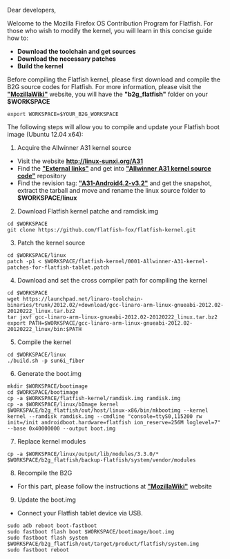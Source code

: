 Dear developers,

Welcome to the Mozilla Firefox OS Contribution Program for Flatfish. For those who wish to modify the kernel, you will learn in this concise guide how to:

* **Download the toolchain and get sources**
* **Download the necessary patches**
* **Build the kernel**

Before compiling the Flatfish kernel, please first download and compile the B2G source codes for Flatfish. For more information, please visit the **["MozillaWiki"]** website, you will have the **"b2g_flatfish"** folder on your **$WORKSPACE**

    export WORKSPACE=$YOUR_B2G_WORKSPACE

The following steps will allow you to compile and update your Flatfish boot image (Ubuntu 12.04 x64):

1. Acquire the Allwinner A31 kernel source
 * Visit the website **http://linux-sunxi.org/A31**
 * Find the **["External links"]** and get into **["Allwinner A31 kernel source code"]** repository 
 * Find the revision tag: **["A31-Android4.2-v3.2"]** and get the snapshot, extract the tarball and move and rename the linux source folder to **$WORKSPACE/linux**
 
2. Download Flatfish kernel patche and ramdisk.img
 ```
 cd $WORKSPACE
 git clone https://github.com/flatfish-fox/flatfish-kernel.git 
 ```

3. Patch the kernel source
 ```
 cd $WORKSPACE/linux
 patch -p1 < $WORKSPACE/flatfish-kernel/0001-Allwinner-A31-kernel-patches-for-flatfish-tablet.patch
 ```

4. Download and set the cross compiler path for compiling the kernel
 ```
 cd $WORKSPACE
 wget https://launchpad.net/linaro-toolchain-binaries/trunk/2012.02/+download/gcc-linaro-arm-linux-gnueabi-2012.02-20120222_linux.tar.bz2
 tar jxvf gcc-linaro-arm-linux-gnueabi-2012.02-20120222_linux.tar.bz2
 export PATH=$WORKSPACE/gcc-linaro-arm-linux-gnueabi-2012.02-20120222_linux/bin:$PATH
 ```

5. Compile the kernel
 ```
 cd $WORKSPACE/linux
 ./build.sh -p sun6i_fiber 
 ```

6. Generate the boot.img 
 ```
 mkdir $WORKSPACE/bootimage
 cd $WORKSPACE/bootimage
 cp -a $WORKSPACE/flatfish-kernel/ramdisk.img ramdisk.img
 cp -a $WORKSPACE/linux/bImage kernel
 $WORKSPACE/b2g_flatfish/out/host/linux-x86/bin/mkbootimg --kernel kernel --ramdisk ramdisk.img --cmdline "console=ttyS0,115200 rw init=/init androidboot.hardware=flatfish ion_reserve=256M loglevel=7" --base 0x40000000 --output boot.img
 ```

7. Replace kernel modules 
 ```
 cp -a $WORKSPACE/linux/output/lib/modules/3.3.0/* $WORKSPACE/b2g_flatfish/backup-flatfish/system/vendor/modules
 ```

8. Recompile the B2G
 * For this part, please follow the instructions at **["MozillaWiki"]** website

9. Update the boot.img
 * Connect your Flatfish tablet device via USB.
 ```
 sudo adb reboot boot-fastboot
 sudo fastboot flash boot $WORKSPACE/bootimage/boot.img
 sudo fastboot flash system $WORKSPACE/b2g_flatfish/out/target/product/flatfish/system.img
 sudo fastboot reboot
 ```
["MozillaWiki"]:https://wiki.mozilla.org/FirefoxOS/TCP/Patching
["External links"]:http://linux-sunxi.org/A31#External_links
["Allwinner A31 kernel source code"]:http://git.rhombus-tech.net/linux
["A31-Android4.2-v3.2"]:http://git.rhombus-tech.net/?p=linux.git;a=commit;h=1636bffddc2832b4574a80324e362742fb2ecd7d
